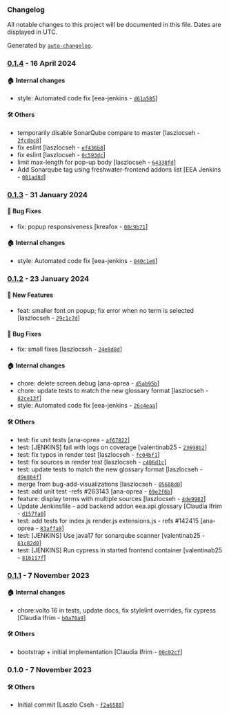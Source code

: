 ### Changelog

All notable changes to this project will be documented in this file. Dates are displayed in UTC.

Generated by [`auto-changelog`](https://github.com/CookPete/auto-changelog).

### [0.1.4](https://github.com/eea/volto-eea-slate-glossary/compare/0.1.3...0.1.4) - 16 April 2024

#### :house: Internal changes

- style: Automated code fix [eea-jenkins - [`d61a585`](https://github.com/eea/volto-eea-slate-glossary/commit/d61a58508a8248422588368f9de9c2a55792518a)]

#### :hammer_and_wrench: Others

- temporarily disable SonarQube compare to master [laszlocseh - [`2fcdac8`](https://github.com/eea/volto-eea-slate-glossary/commit/2fcdac888cc2abf4c577a57d87154ce3384b07ff)]
- fix eslint [laszlocseh - [`ef436b8`](https://github.com/eea/volto-eea-slate-glossary/commit/ef436b896a45e135d7d04a099c1e35290d989cfb)]
- fix eslint [laszlocseh - [`0c593dc`](https://github.com/eea/volto-eea-slate-glossary/commit/0c593dc73d10898e8d6c3fc26e1985a71d5a0df2)]
- limit max-length for pop-up body [laszlocseh - [`64338fd`](https://github.com/eea/volto-eea-slate-glossary/commit/64338fdb8f57e86438398b27e8b9068a4cd8473c)]
- Add Sonarqube tag using freshwater-frontend addons list [EEA Jenkins - [`001ad8d`](https://github.com/eea/volto-eea-slate-glossary/commit/001ad8d05141ebc1eb329edefc81a055819872e6)]
### [0.1.3](https://github.com/eea/volto-eea-slate-glossary/compare/0.1.2...0.1.3) - 31 January 2024

#### :bug: Bug Fixes

- fix: popup responsiveness [kreafox - [`08c9b71`](https://github.com/eea/volto-eea-slate-glossary/commit/08c9b716e65a0b3bead64055653567fa5eba2eac)]

#### :house: Internal changes

- style: Automated code fix [eea-jenkins - [`040c1e6`](https://github.com/eea/volto-eea-slate-glossary/commit/040c1e665ee6d6f1b468d147f024e40982fdb342)]

### [0.1.2](https://github.com/eea/volto-eea-slate-glossary/compare/0.1.1...0.1.2) - 23 January 2024

#### :rocket: New Features

- feat: smaller font on popup; fix error when no term is selected [laszlocseh - [`29c1c7d`](https://github.com/eea/volto-eea-slate-glossary/commit/29c1c7df69c3b0b6a2aff1cc2de405833c672b43)]

#### :bug: Bug Fixes

- fix: small fixes [laszlocseh - [`24e8d8d`](https://github.com/eea/volto-eea-slate-glossary/commit/24e8d8d4ab3d372f40ca16cbc821b33b02f1a0f3)]

#### :house: Internal changes

- chore: delete screen.debug [ana-oprea - [`d5ab95b`](https://github.com/eea/volto-eea-slate-glossary/commit/d5ab95bb343809747fff61c9c22c92b67696a19a)]
- chore: update tests to match the new glossary format [laszlocseh - [`82ce13f`](https://github.com/eea/volto-eea-slate-glossary/commit/82ce13f5c712b870fef7ba572001387e0973219b)]
- style: Automated code fix [eea-jenkins - [`26c4eaa`](https://github.com/eea/volto-eea-slate-glossary/commit/26c4eaa77e54c3f68717b7d52457fd0c1d3a6bf9)]

#### :hammer_and_wrench: Others

- test: fix unit tests [ana-oprea - [`af67822`](https://github.com/eea/volto-eea-slate-glossary/commit/af6782208d8da288a500777cb94563c95230584b)]
- test: [JENKINS] fail with logs on coverage [valentinab25 - [`23698b2`](https://github.com/eea/volto-eea-slate-glossary/commit/23698b2a764cdd1df8c65c4cdb369ce0388b1f4d)]
- test: fix typos in render test [laszlocseh - [`fc04bf1`](https://github.com/eea/volto-eea-slate-glossary/commit/fc04bf1063498bde23ac545e7c827e5dfb0fc2c7)]
- test: fix sources in render test [laszlocseh - [`c406d1c`](https://github.com/eea/volto-eea-slate-glossary/commit/c406d1cb080beed364a902e3f8b6ad8ca984cc94)]
- test: update tests to match the new glossary format [laszlocseh - [`d9e864f`](https://github.com/eea/volto-eea-slate-glossary/commit/d9e864f5ba2b7bae460886373d708bedbe870852)]
- merge from bug-add-visualizations [laszlocseh - [`05688d0`](https://github.com/eea/volto-eea-slate-glossary/commit/05688d0d95da02344ebe64d0549ff8c5cc2db5bf)]
- test: add unit test -refs #263143 [ana-oprea - [`69e2f6b`](https://github.com/eea/volto-eea-slate-glossary/commit/69e2f6be75ee1732fdb956956cb70e2b128300a9)]
- feature: display terms with multiple sources [laszlocseh - [`4de9982`](https://github.com/eea/volto-eea-slate-glossary/commit/4de9982391fe3961ea6e69450fc7628aa2344571)]
- Update Jenkinsfile - add backend addon eea.api.glossary [Claudia Ifrim - [`d157fa0`](https://github.com/eea/volto-eea-slate-glossary/commit/d157fa0ebe797a6879b1dd7bd16163bf24faedf8)]
- test: add tests for index.js render.js extensions.js - refs #142415 [ana-oprea - [`83affa8`](https://github.com/eea/volto-eea-slate-glossary/commit/83affa8d39c4873b9f2c1d0faf96f00f71af5f5d)]
- test: [JENKINS] Use java17 for sonarqube scanner [valentinab25 - [`61c82d0`](https://github.com/eea/volto-eea-slate-glossary/commit/61c82d04b8e27dbe327b77718701efe54bb94e75)]
- test: [JENKINS] Run cypress in started frontend container [valentinab25 - [`81b117f`](https://github.com/eea/volto-eea-slate-glossary/commit/81b117f2fb79b8b71557fc68b7fc2f4f08f5ac92)]
### [0.1.1](https://github.com/eea/volto-eea-slate-glossary/compare/0.1.0...0.1.1) - 7 November 2023

#### :house: Internal changes

- chore:volto 16 in tests, update docs, fix stylelint overrides, fix cypress [Claudia Ifrim - [`b0a70a9`](https://github.com/eea/volto-eea-slate-glossary/commit/b0a70a9e5a7545c85b3c3976603d688cea5c06c4)]

#### :hammer_and_wrench: Others

- bootstrap + initial implementation [Claudia Ifrim - [`00c02cf`](https://github.com/eea/volto-eea-slate-glossary/commit/00c02cfeef8bb0c3986e79db32ccc34e8c5831ec)]
### 0.1.0 - 7 November 2023

#### :hammer_and_wrench: Others

- Initial commit [Laszlo Cseh - [`f2a6588`](https://github.com/eea/volto-eea-slate-glossary/commit/f2a6588f2aeed197aa970274b071640c4e9c7e4d)]
